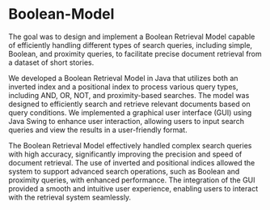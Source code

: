 # Boolean-Model
The goal was to design and implement a Boolean Retrieval Model capable of efficiently handling different types of search queries, including simple, Boolean, and proximity queries, to facilitate precise document retrieval from a dataset of short stories.

We developed a Boolean Retrieval Model in Java that utilizes both an inverted index and a positional index to process various query types, including AND, OR, NOT, and proximity-based searches. The model was designed to efficiently search and retrieve relevant documents based on query conditions. We implemented a graphical user interface (GUI) using Java Swing to enhance user interaction, allowing users to input search queries and view the results in a user-friendly format.

The Boolean Retrieval Model effectively handled complex search queries with high accuracy, significantly improving the precision and speed of document retrieval. The use of inverted and positional indices allowed the system to support advanced search operations, such as Boolean and proximity queries, with enhanced performance. The integration of the GUI provided a smooth and intuitive user experience, enabling users to interact with the retrieval system seamlessly.

